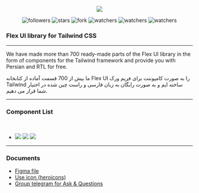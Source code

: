 <div align="center">

![](cover.png)

![followers](https://img.shields.io/github/followers/tailwind-parsi?color=green&style=flat)
![stars](https://img.shields.io/github/stars/tailwind-parsi/flexui-components?color=gold&style=flat)
![fork](https://img.shields.io/github/forks/tailwind-parsi/flexui-components?color=purple&style=flat)
![watchers](https://img.shields.io/github/watchers/tailwind-parsi/flexui-components?color=orange&style=flat)
![watchers](https://img.shields.io/github/languages/count/tailwind-parsi/flexui-components?color=blue&style=flat)
![watchers](https://img.shields.io/github/languages/top/tailwind-parsi/flexui-components?color=blue&style=flat)




</div>


### Flex UI library for Tailwind CSS

---

We have made more than 700 ready-made parts of the Flex UI library in the form of components for the Tailwind framework and provide you with Persian and RTL for free.

ما بیش از 700 قسمت آماده از کتابخانه Flex UI را به صورت کامپوننت برای فریم ورک Tailwind ساخته ایم و به صورت رایگان به زبان فارسی و راست چین شده در اختیار شما قرار می دهیم.

---

### Component List

<br>

- ![](https://img.shields.io/badge/Components-Navigations-orange)
  [![](https://img.shields.io/github/directory-file-count/tailwind-parsi/flexui-components/html-css/src/navigations?color=E34F26&style=flat&label=HTML5&logo=HTML5&logoColor=white)](https://github.com/tailwind-parsi/flexui-components/tree/main/html-css/src/navigations)
  [![](https://img.shields.io/github/directory-file-count/tailwind-parsi/flexui-components/react/src/components/Navigations?color=61DAFB&style=flat&label=React&logo=React&logoColor=white)](https://github.com/tailwind-parsi/flexui-components/tree/main/react/src/components/Navigations)

  
---

### Documents

- [Figma file](https://www.figma.com/file/y5DNSap2srUYF0jsYcWlWe/Flex-UI-library-for-Tailwind-CSS-(Community))
- [Use icon (heroicons)](https://heroicons.com/)
- [Group telegram for Ask & Questions](https://t.me/easymicroservice/856)
